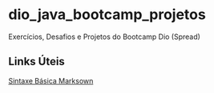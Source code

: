 # dio_java_bootcamp_projetos
Exercícios, Desafios e Projetos do Bootcamp Dio (Spread)

## Links Úteis
[Sintaxe Básica Marksown](https://www.markdownguide.org/)
